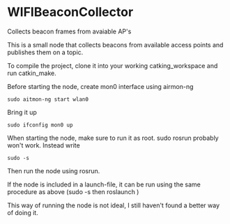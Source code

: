 # WIFIBeaconCollector
Collects beacon frames from avaiable AP's


This is a small node that collects beacons from available access points and publishes them on a topic.

To compile the project, clone it into your working catking_workspace and run catkin_make.

Before starting the node, create mon0 interface using airmon-ng
```
sudo aitmon-ng start wlan0
```
Bring it up
```
sudo ifconfig mon0 up
```

When starting the node, make sure to run it as root.
sudo rosrun probably won't work. Instead write
```
sudo -s
```
Then run the node using rosrun.

If the node is included in a launch-file, it can be run using the same procedure as above (sudo -s then roslaunch )

This way of running the node is not ideal, I still haven't found a better way of doing it.

